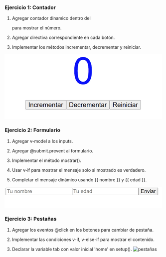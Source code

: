 ### Ejercicio 1: **Contador**

1. Agregar contador dinamico dentro del <div> para mostrar el número.

2. Agregar directiva correspondiente en cada botón.

3. Implementar los métodos incrementar, decrementar y reiniciar.

![contador](/uf1846/option_B/img/contador.gif)

### Ejercicio 2: **Formulario**

1. Agregar v-model a los inputs.

2. Agregar @submit.prevent al formulario.

3. Implementar el método mostrar().

4. Usar v-if para mostrar el mensaje solo si mostrado es verdadero.

5. Completar el mensaje dinámico usando {{ nombre }} y {{ edad }}.

![formulario](/uf1846/option_B/img/formulario.gif)

### Ejercicio 3: **Pestañas**

1. Agregar los eventos @click en los botones para cambiar de pestaña.

2. Implementar las condiciones v-if, v-else-if para mostrar el contenido.

3. Declarar la variable tab con valor inicial 'home' en setup().
   ![pestañas](/uf1846/option_B/img/pestañas.gif)
